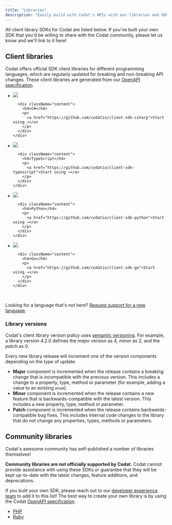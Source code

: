 ```yaml
---
title: "Libraries"
description: "Easily build with Codat's APIs with our libraries and SDKs"
---
```


All client library SDKs for Codat are listed below. If you've built your own SDK that you'd be willing to share with the Codat community, please let us know and we'll link to it here!

## Client libraries

Codat offers official SDK client libraries for different programming languages, which are regularly updated for breaking and non-breaking API changes. These client libraries are generated from our [OpenAPI specification](https://github.com/codatio/oas).

<ul className="card-container mini">
  <li className="card mini">
    <div className="card-row">
      <div className="header">
        <a href="https://github.com/codatio/client-sdk-csharp">
          <img
            src="/img/libraries/csharp.svg"
            className="icon usecase"
          />
        </a>
      </div>
      
      <div className="content">
        <h4>C#</h4>
        <p>
          <a href="https://github.com/codatio/client-sdk-csharp">Start using →</a>
        </p>    
      </div>
    </div>
  </li>
  <li className="card mini">
    <div className="card-row">
      <div className="header">
        <a href="https://github.com/codatio/client-sdk-typescript">
          <img
            src="/img/libraries/typescript.svg"
            className="icon usecase"
          />
        </a>
      </div>
      
      <div className="content">
        <h4>TypeScript</h4>
        <p>
          <a href="https://github.com/codatio/client-sdk-typescript">Start using →</a>
        </p>    
      </div>
    </div>
  </li>
  <li className="card mini">
    <div className="card-row">
      <div className="header">
        <a href="https://github.com/codatio/client-sdk-python">
          <img
            src="/img/libraries/python.svg"
            className="icon usecase"
          />
        </a>
      </div>
      
      <div className="content">
        <h4>Python</h4>
        <p>
          <a href="https://github.com/codatio/client-sdk-python">Start using →</a>
        </p>    
      </div>
    </div>
  </li>
  <li className="card mini">
    <div className="card-row">
      <div className="header">
        <a href="https://github.com/codatio/client-sdk-go">
          <img
            src="/img/libraries/go.svg"
            className="icon usecase"
          />
        </a>
      </div>
      
      <div className="content">
        <h4>Go</h4>
        <p>
          <a href="https://github.com/codatio/client-sdk-go">Start using →</a>
        </p>    
      </div>
    </div>
  </li>
</ul>
<br/>  

Looking for a language that's not here? [Request support for a new language](https://forms.gle/jEWjV1EDhiB5KEGP9).

### Library versions

Codat's client library version policy uses [semantic versioning](https://semver.org/spec/v2.0.0.html). For example, a library version 4.2.0 defines the _major_ version as 4, _minor_ as 2, and the _patch_ as 0. 

Every new library release will increment one of the version components depending on the type of update:

- **Major** component is incremented when the release contains a breaking change that is incompatible with the previous version. This includes a change to a property, type, method or parameter (for example, adding a value to an existing `enum`). 
- **Minor** component is incremented when the release contains a new feature that is backwards-compatible with the latest version. This includes a new property, type, method or parameter.
- **Patch** component is incremented when the release contains backwards-compatible bug fixes. This includes internal code changes to the library that do not change any properties, types, methods or parameters.

## Community libraries

Codat's awesome community has self-published a number of libraries themselves!

**Community libraries are not officially supported by Codat.** Codat cannot provide assistance with using these SDKs or guarantee that they will be kept up-to-date with the latest changes, feature additions, and deprecations.

If you built your own SDK, please reach out to our [developer experience team](mailto:developer-experience@codat.io) to add it to this list! The best way to create your own library is by using the Codat [OpenAPI specification](https://github.com/codatio/oas).

- [PHP](https://packagist.org/packages/thelogicstudio/codat-php)
- [Ruby](https://github.com/rikas/codat)
